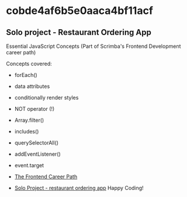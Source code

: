 # cobde4af6b5e0aaca4bf11acf

## Solo project - Restaurant Ordering App

Essential JavaScript Concepts (Part of Scrimba's Frontend Development career path)

Concepts covered:
- forEach()
- data attributes
- conditionally render styles
- NOT operator (!)
- Array.filter()
- includes()
- querySelectorAll()
- addEventListener()
- event.target

- [The Frontend Career Path](https://scrimba.com/learn/frontend)
- [Solo Project - restaurant ordering app](https://scrimba.com/learn/frontend/solo-project-restaurant-ordering-app-co72e499baf5f48346e5975cf)
Happy Coding!
